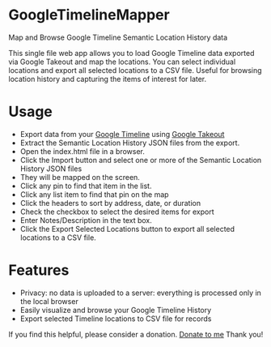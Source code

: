 # GoogleTimelineMapper
Map and Browse Google Timeline Semantic Location History data

This single file web app allows you to load Google Timeline data exported via Google Takeout and map the locations.  You can select individual locations and export all selected locations to a CSV file.
Useful for browsing location history and capturing the items of interest for later.

# Usage
 - Export data from your [Google Timeline](https://timeline.google.com) using [Google Takeout](https://takeout.google.com)
 - Extract the Semantic Location History JSON files from the export.
 - Open the index.html file in a browser.
 - Click the Import button and select one or more of the Semantic Location History JSON files
 - They will be mapped on the screen.
 - Click any pin to find that item in the list.
 - Click any list item to find that pin on the map
 - Click the headers to sort by address, date, or duration
 - Check the checkbox to select the desired items for export
 - Enter Notes/Description in the text box.
 - Click the Export Selected Locations button to export all selected locations to a CSV file.

# Features
 - Privacy: no data is uploaded to a server: everything is processed only in the local browser
 - Easily visualize and browse your Google Timeline History
 - Export selected Timeline locations to CSV file for records

If you find this helpful, please consider a donation.  [Donate to me](https://www.paypal.com/donate?hosted_button_id=KBE8SENS5JCSG)  Thank you!
